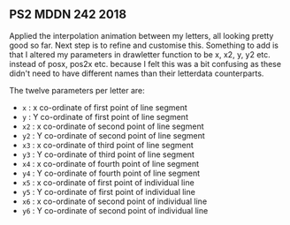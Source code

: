 ## PS2 MDDN 242 2018

Applied the interpolation animation between my letters, all looking pretty good so far. Next step is to refine and customise this. Something to add is that I altered my parameters in drawletter function to be x, x2, y, y2 etc. instead of posx, pos2x etc. because I felt this was a bit confusing as these didn't need to have different names than their letterdata counterparts.

The twelve parameters per letter are:
  * `x` : x co-ordinate of first point of line segment
  * `y` : Y co-ordinate of first point of line segment
  * `x2` : x co-ordinate of second point of line segment
  * `y2` : Y co-ordinate of second point of line segment
  * `x3` : x co-ordinate of third point of line segment
  * `y3` : Y co-ordinate of third point of line segment
  * `x4` : x co-ordinate of fourth point of line segment
  * `y4` : Y co-ordinate of fourth point of line segment
  * `x5` : x co-ordinate of first point of individual line
  * `y5` : Y co-ordinate of first point of individual line
  * `x6` : x co-ordinate of second point of individual line
  * `y6` : Y co-ordinate of second point of individual line
  

